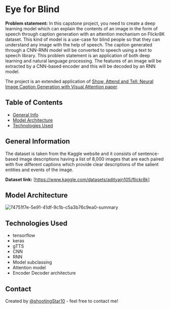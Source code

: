 # Eye for Blind
**Problem statement:** In this capstone project, you need to create a deep learning model which can explain the contents of an image in the form of speech through caption generation with an attention mechanism on Flickr8K dataset. 
This kind of model is a use-case for blind people so that they can understand any image with the help of speech. The caption generated through a CNN-RNN model will be converted to speech using a text to speech library. 
This problem statement is an application of both deep learning and natural language processing. The features of an image will be extracted by a CNN-based encoder and this will be decoded by an RNN model.

The project is an extended application of [Show, Attend and Tell: Neural Image Caption Generation with Visual Attention paper](https://arxiv.org/abs/1502.03044).



## Table of Contents
* [General Info](#general-information)
* [Model Architecture](#model-architecture)
* [Technologies Used](#technologies-used)

## General Information

The dataset is taken from the Kaggle website and it consists of sentence-based image descriptions having a list of 8,000 images that are each paired with five different captions which provide clear descriptions of the salient entities and events of the image.

**Dataset link:** [https://www.kaggle.com/datasets/adityajn105/flickr8k]

## Model Architecture

![74751f7e-5e91-41df-9c1b-c5a3b76c9ea0-summary](https://github.com/user-attachments/assets/48032586-daca-4755-938c-5180d806971f)


## Technologies Used
- tensorflow
- keras
- gTTS
- CNN
- RNN
- Model subclassing
- Attention model
- Encoder Decoder architecture

## Contact
Created by [@shootingStar10](https://github.com/shootingStar10) - feel free to contact me!
